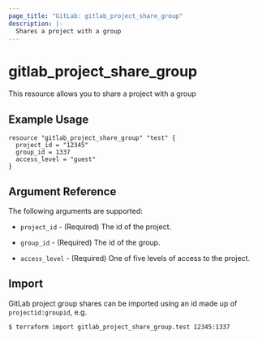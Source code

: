 ```yaml
---
page_title: "GitLab: gitlab_project_share_group"
description: |-
  Shares a project with a group
---
```


# gitlab\_project\_share\_group

This resource allows you to share a project with a group

## Example Usage

```hcl
resource "gitlab_project_share_group" "test" {
  project_id = "12345"
  group_id = 1337
  access_level = "guest"
}
```

## Argument Reference

The following arguments are supported:

* `project_id` - (Required) The id of the project.

* `group_id` - (Required) The id of the group.

* `access_level` - (Required) One of five levels of access to the project.

## Import

GitLab project group shares can be imported using an id made up of `projectid:groupid`, e.g.

```
$ terraform import gitlab_project_share_group.test 12345:1337
```
